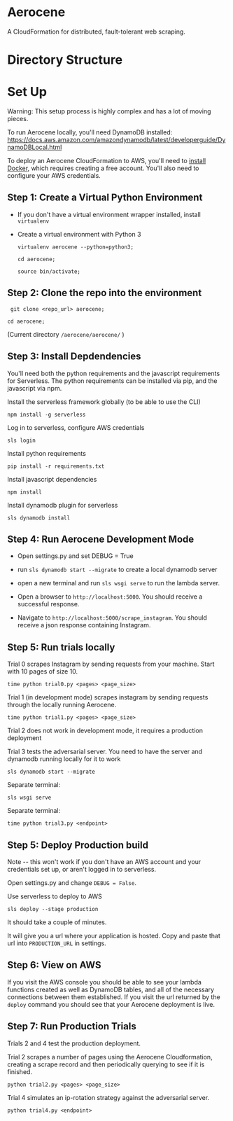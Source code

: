 # Aerocene
A CloudFormation for distributed, fault-tolerant web scraping.

# Directory Structure

# Set Up

Warning: This setup process is highly complex and has a lot of moving pieces.

To run Aerocene locally, you'll need DynamoDB installed: https://docs.aws.amazon.com/amazondynamodb/latest/developerguide/DynamoDBLocal.html

To deploy an Aerocene CloudFormation to AWS, you'll need to [install Docker](https://docs.docker.com/install/), which requires creating a free account. You'll also need to configure your AWS credentials.


## Step 1: Create a Virtual Python Environment

- If you don't have a virtual environment wrapper installed, install `virtualenv`
- Create a virtual environment with Python 3


    `virtualenv aerocene --python=python3;`

    `cd aerocene;`

    `source bin/activate;`

## Step 2: Clone the repo into the environment

` git clone <repo_url> aerocene;`

`cd aerocene;`

(Current directory `/aerocene/aerocene/` )


## Step 3: Install Depdendencies

You'll need both the python requirements and the javascript requirements for Serverless. The python requirements can be installed via pip, and the javascript via npm.

Install the serverless framework globally (to be able to use the CLI)

`npm install -g serverless`

Log in to serverless, configure AWS credentials

`sls login`

Install python requirements

`pip install -r requirements.txt`

Install javascript dependencies

`npm install`

Install dynamodb plugin for serverless

`sls dynamodb install`


## Step 4: Run Aerocene Development Mode

- Open settings.py and set DEBUG = True

- run `sls dynamodb start --migrate` to create a local dynamodb server

- open a new terminal and run `sls wsgi serve` to run the lambda server.

- Open a browser to `http://localhost:5000`. You should receive a successful response.

- Navigate to `http://localhost:5000/scrape_instagram`. You should receive a json response containing Instagram.

## Step 5: Run trials locally

Trial 0 scrapes Instagram by sending requests from your machine. Start with 10 pages of size 10.

`time python trial0.py <pages> <page_size>`

Trial 1 (in development mode) scrapes instagram by sending requests through the locally running Aerocene.

`time python trial1.py <pages> <page_size>`

Trial 2 does not work in development mode, it requires a production deployment

Trial 3 tests the adversarial server. You need to have the server and dynamodb running locally for it to work

`sls dynamodb start --migrate`

Separate terminal:

`sls wsgi serve`

Separate terminal:

`time python trial3.py <endpoint>`

## Step 5: Deploy Production build

Note -- this won't work if you don't have an AWS account and your credentials set up, or aren't logged in to serverless.

Open settings.py and change `DEBUG = False`.

Use serverless to deploy to AWS

`sls deploy --stage production`

It should take a couple of minutes.

It will give you a url where your application is hosted. Copy and paste that url into
`PRODUCTION_URL` in settings.

## Step 6: View on AWS

If you visit the AWS console you should be able to see your lambda functions created as well as DynamoDB tables, and all of the necessary connections between them established. If you visit the url returned by the `deploy` command you should see that your Aerocene deployment is live.

## Step 7: Run Production Trials

Trials 2 and 4 test the production deployment.

Trial 2 scrapes a number of pages using the Aerocene Cloudformation, creating a scrape record and then periodically querying to see if it is finished.

`python trial2.py <pages> <page_size>`

Trial 4 simulates an ip-rotation strategy against the adversarial server.

`python trial4.py <endpoint>`

